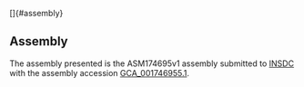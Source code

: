 []{#assembly}

Assembly
--------

The assembly presented is the ASM174695v1 assembly submitted to
[INSDC](http://www.insdc.org) with the assembly accession
[GCA\_001746955.1](http://www.ebi.ac.uk/ena/data/view/GCA_001746955.1).

